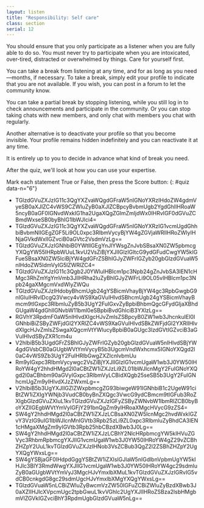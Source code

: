 ```yaml
---
layout: listen
title: "Responsibility: Self care"
class: section
serial: 12
---
```

You should ensure that you only participate as a listener when you are fully able to do so. You must never try to participate when you are intoxicated, over-tired, distracted or overwhelmed by things. Care for yourself first.

You can take a break from listening at any time, and for as long as you need—months, if necessary. To take a break, simply edit your profile to indicate that you are not available. If you wish, you can post in a forum to let the community know.

You can take a partial break by stopping listening, while you still log in to check announcements and participate in the community. Or you can stop taking chats with new members, and only chat with members you chat with regularly.

Another alternative is to deactivate your profile so that you become invisible. Your profile remains hidden indefinitely and you can reactivate it at any time.

It is entirely up to you to decide in advance what kind of break you need.

After the quiz, we'll look at how you can use your expertise.

Mark each statement True or False, then press the Score button:
{: #quiz data-n="6"}

- TGlzdGVuZXJzIG11c3QgYXZvaWQgdGFraW5nIGNoYXRzIHdoZW4gdmVyeSB0aXJlZC4vWS9CZWluZyB0aXJlZCBpcyBvbmUgb2YgdGhlIHRoaW5ncyB0aGF0IGNvdWxkIG1ha2UgaXQgZGlmZmljdWx0IHRvIGF0dGVuZCBmdWxseSB0byBhIG1lbWJlci4=
- TGlzdGVuZXJzIG11c3QgYXZvaWQgdGFraW5nIGNoYXRzIG1vcmUgdGhhbiBvbmNlIGEgZGF5Li9OL0xpc3RlbmVycyBjYW4gZGVjaWRlIHRoZWlyIHNjaGVkdWxlIGZvciB0aGVtc2VsdmVzLg==
- TGlzdGVuZXJzIGNhbiB0YWtlIGEgYnJlYWsgZnJvbSBsaXN0ZW5pbmcgYXQgYW55IHRpbWUuL1kvU2VsZiBjYXJlIGlzIGltcG9ydGFudCwgYW5kIGFueSBsaXN0ZW5lciBjYW4gdGFrZSBhIGJyZWFrIGZyb20gbGlzdGVuaW5nIHdoZW5ldmVyIG5lZWRlZC4=
- TGlzdGVuZXJzIG11c3Qgb2J0YWluIHBlcm1pc3Npb24gZnJvbSA3IEN1cHMgc3RhZmYgYmVmb3JlIHRha2luZyBhIGJyZWFrLi9OL05vIHBlcm1pc3Npb24gaXMgcmVxdWlyZWQu
- TGlzdGVuZXJzIHdobyBhcmUgb24gYSBicmVhayBjYW4gc3RpbGwgbG9nIGluIHRvIDcgQ3Vwcy4vWS9XaGVuIHlvdSBhcmUgb24gYSBicmVhayBmcm9tIGxpc3RlbmluZyB5b3UgY2FuIGxvZyBpbiBhbmQgcGFydGljaXBhdGUgaW4gdGhlIGNvbW11bml0eSBpbiBvdGhlciB3YXlzLg==
- RGVhY3RpdmF0aW5nIHlvdXIgcHJvZmlsZSBpcyB0ZW1wb3JhcnkuIEl0IGNhbiBiZSByZWFjdGl2YXRlZC4vWS9XaGVuIHlvdSBkZWFjdGl2YXRlIHlvdXIgcHJvZmlsZSwgaXQgcmVtYWlucyBpbiB0aGUgc3lzdGVtIGZvciB3aGVuIHlvdSByZXR1cm4u
- V2hlbiB5b3UgdGFrZSBhIGJyZWFrIGZyb20gbGlzdGVuaW5nIHlvdSBjYW4gdGVsbCB0aGUgbWVtYmVycyB5b3UgcmVndWxhcmx5IGNoYXQgd2l0aC4vWS9Zb3UgY2FuIHRlbGwgZXZlcnlvbmUu
- Rm9yIGxpc3RlbmVycywgc2VsZiBjYXJlIGlzIG1vcmUgaW1wb3J0YW50IHRoYW4gY2hhdHMgd2l0aCBtZW1iZXJzLi9ZL01lbWJlcnMgY2FuIGNoYXQgd2l0aCBhbm90aGVyIGxpc3RlbmVyLCBidXQgb25seSB5b3UgY2FuIGNhcmUgZm9yIHlvdXJzZWxmLg==
- V2hlbiB5b3UgYXJlIGZlZWxpbmcgZG93biwgeW91IGNhbiB1c2UgeW91ciBtZW1iZXIgYWNjb3VudCB0byBnZXQgc3VwcG9ydCBmcm9tIGFub3RoZXIgbGlzdGVuZXIuL1kvTGlzdGVuZXJzIGFyZSByZWNvbW1lbmRlZCB0byBoYXZlIGEgbWVtYmVyIGFjY291bnQgZm9yIHRoaXMgcHVycG9zZS4=
- SW4gY2hhdHMgd2l0aCBtZW1iZXJzLCBsaXN0ZW5lcnMgc2hvdWxkIGZvY3VzIG9uIG1lbWJlcnMnIGVtb3Rpb25zLi9ZL0xpc3RlbmluZyBhdCA3IEN1cHMgaXMgZm9yIGVtb3Rpb25hbCBzdXBwb3J0Lg==
- SW4gY2hhdHMgd2l0aCBtZW1iZXJzLCBhY2NlcHRpbmcgYW5kIHVuZGVyc3RhbmRpbmcgYXJlIG1vcmUgaW1wb3J0YW50IHRoYW4gZ29vZCBhZHZpY2UuL1kvTGlzdGVuZXJzIHNob3VsZCBub3QgZ2l2ZSBhZHZpY2UgYXQgYWxsLg==
- SW4gYSBjaGF0IHdpdGggYSBtZW1iZXIsIGJlaW5nIGdlbnVpbmUgYW5kIHJlc3BlY3RmdWwgYXJlIG1vcmUgaW1wb3J0YW50IHRoYW4gc29sdmluZyB0aGUgbWVtYmVyJ3MgcHJvYmxlbXMuL1kvTGlzdGVuZXJzIGRvIG5vdCB0cnkgdG8gc29sdmUgcHJvYmxlbXMgYXQgYWxsLg==
- TGlzdGVuaW5nLCBiZWluZyBwcmVzZW50IGFuZCBiZWluZyBzdXBwb3J0aXZlIHJlcXVpcmUgc2tpbGwuL1kvVGhlc2UgYXJlIHRoZSBza2lsbHMgbmVlZGVkIGZvciBhY3RpdmUgbGlzdGVuaW5nLg==
